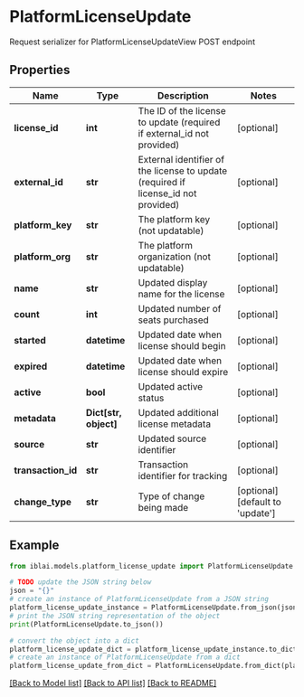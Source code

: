 # PlatformLicenseUpdate

Request serializer for PlatformLicenseUpdateView POST endpoint

## Properties

Name | Type | Description | Notes
------------ | ------------- | ------------- | -------------
**license_id** | **int** | The ID of the license to update (required if external_id not provided) | [optional] 
**external_id** | **str** | External identifier of the license to update (required if license_id not provided) | [optional] 
**platform_key** | **str** | The platform key (not updatable) | [optional] 
**platform_org** | **str** | The platform organization (not updatable) | [optional] 
**name** | **str** | Updated display name for the license | [optional] 
**count** | **int** | Updated number of seats purchased | [optional] 
**started** | **datetime** | Updated date when license should begin | [optional] 
**expired** | **datetime** | Updated date when license should expire | [optional] 
**active** | **bool** | Updated active status | [optional] 
**metadata** | **Dict[str, object]** | Updated additional license metadata | [optional] 
**source** | **str** | Updated source identifier | [optional] 
**transaction_id** | **str** | Transaction identifier for tracking | [optional] 
**change_type** | **str** | Type of change being made | [optional] [default to 'update']

## Example

```python
from iblai.models.platform_license_update import PlatformLicenseUpdate

# TODO update the JSON string below
json = "{}"
# create an instance of PlatformLicenseUpdate from a JSON string
platform_license_update_instance = PlatformLicenseUpdate.from_json(json)
# print the JSON string representation of the object
print(PlatformLicenseUpdate.to_json())

# convert the object into a dict
platform_license_update_dict = platform_license_update_instance.to_dict()
# create an instance of PlatformLicenseUpdate from a dict
platform_license_update_from_dict = PlatformLicenseUpdate.from_dict(platform_license_update_dict)
```
[[Back to Model list]](../README.md#documentation-for-models) [[Back to API list]](../README.md#documentation-for-api-endpoints) [[Back to README]](../README.md)


